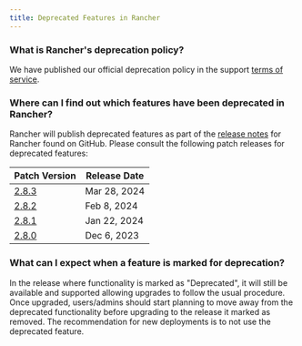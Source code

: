 ```yaml
---
title: Deprecated Features in Rancher
---
```


<head>
  <link rel="canonical" href="https://ranchermanager.docs.rancher.com/faq/deprecated-features"/>
</head>

### What is Rancher's deprecation policy?

We have published our official deprecation policy in the support [terms of service](https://rancher.com/support-maintenance-terms).

### Where can I find out which features have been deprecated in Rancher?

Rancher will publish deprecated features as part of the [release notes](https://github.com/rancher/rancher/releases) for Rancher found on GitHub. Please consult the following patch releases for deprecated features:

| Patch Version |  Release Date |
|---------------|---------------|
| [2.8.3](https://github.com/rancher/rancher/releases/tag/v2.8.3) | Mar 28, 2024 |
| [2.8.2](https://github.com/rancher/rancher/releases/tag/v2.8.2) | Feb 8, 2024 |
| [2.8.1](https://github.com/rancher/rancher/releases/tag/v2.8.1) | Jan 22, 2024 |
| [2.8.0](https://github.com/rancher/rancher/releases/tag/v2.8.0) | Dec 6, 2023 |

### What can I expect when a feature is marked for deprecation?

In the release where functionality is marked as "Deprecated", it will still be available and supported allowing upgrades to follow the usual procedure. Once upgraded, users/admins should start planning to move away from the deprecated functionality before upgrading to the release it marked as removed. The recommendation for new deployments is to not use the deprecated feature.